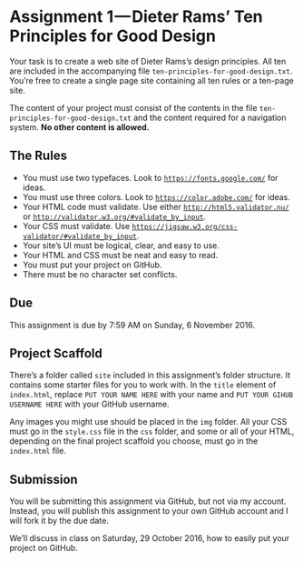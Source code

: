 # Assignment 1 — Dieter Rams’ Ten Principles for Good Design

Your task is to create a web site of Dieter Rams’s design principles. All ten are included in the accompanying file `ten-principles-for-good-design.txt`. You’re free to create a single page site containing all ten rules or a ten-page site.

The content of your project must consist of the contents in the file `ten-principles-for-good-design.txt` and the content required for a navigation system. **No other content is allowed.**

## The Rules

- You must use two typefaces. Look to [`https://fonts.google.com/`](https://fonts.google.com/) for ideas.
- You must use three colors. Look to [`https://color.adobe.com/`](https://color.adobe.com/) for ideas.
- Your HTML code must validate. Use either [`http://html5.validator.nu/`](http://html5.validator.nu/) or [`http://validator.w3.org/#validate_by_input`](http://validator.w3.org/#validate_by_input).
- Your CSS must validate. Use [`https://jigsaw.w3.org/css-validator/#validate_by_input`](https://jigsaw.w3.org/css-validator/#validate_by_input).
- Your site’s UI must be logical, clear, and easy to use.
- Your HTML and CSS must be neat and easy to read.
- You must put your project on GitHub.
- There must be no character set conflicts.

## Due

This assignment is due by 7:59 AM on Sunday, 6 November 2016.

## Project Scaffold

There’s a folder called `site` included in this assignment’s folder structure. It contains some starter files for you to work with. In the `title` element of `index.html`, replace `PUT YOUR NAME HERE` with your name and `PUT YOUR GIHUB USERNAME HERE` with your GitHub username.

Any images you might use should be placed in the `img` folder. All your CSS must go in the `style.css` file in the `css` folder, and some or all of your HTML, depending on the final project scaffold you choose, must go in the `index.html` file.

## Submission

You will be submitting this assignment via GitHub, but not via my account. Instead, you will publish this assignment to your own GitHub account and I will fork it by the due date.

We’ll discuss in class on Saturday, 29 October 2016, how to easily put your project on GitHub.
